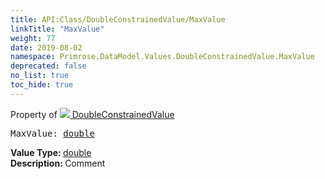 ```yaml
---
title: API:Class/DoubleConstrainedValue/MaxValue
linkTitle: "MaxValue"
weight: 77
date: 2019-08-02
namespace: Primrose.DataModel.Values.DoubleConstrainedValue.MaxValue
deprecated: false
no_list: true
toc_hide: true
---
```

Property of <a href="/docs/api-reference/Class/DoubleConstrainedValue"><img src="/icons/silk/value.png"/>&nbsp;DoubleConstrainedValue</a>
<pre class="method-declaration">
MaxValue: <a class="type" href="/docs/api-reference/System/Primitives#double">double</a></pre>
<b>Value Type: </b>
<a class="type" href="/docs/api-reference/System/Primitives#double">double</a>
<br/>
<b>Description: </b>
Comment

